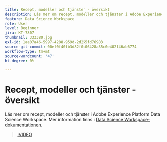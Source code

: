 ```yaml
---
title: Recept, modeller och tjänster - översikt
description: Läs mer om recept, modeller och tjänster i Adobe Experience Platform Data Science Workspace.
feature: Data Science Workspace
role: User
level: Beginner
jira: KT-7807
thumbnail: 333380.jpg
exl-id: 1aa07a46-5997-4288-959d-2d255fd76983
source-git-commit: 00ef0f40fb3d82f0c06428a35c0e402f46ab6774
workflow-type: tm+mt
source-wordcount: '47'
ht-degree: 0%

---
```


# Recept, modeller och tjänster - översikt

Läs mer om recept, modeller och tjänster i Adobe Experience Platform Data Science Workspace. Mer information finns i [Data Science Workspace-dokumentationen](https://experienceleague.adobe.com/docs/experience-platform/data-science-workspace/home.html).

>[!VIDEO](https://video.tv.adobe.com/v/333380?learn=on)


